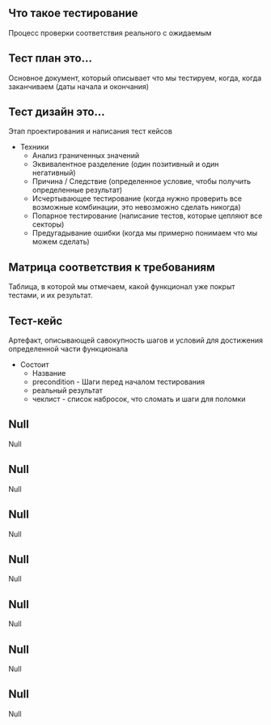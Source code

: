## Что такое тестирование
Процесс проверки соответствия реального с ожидаемым

## Тест план это...
Основное документ, который описывает что мы тестируем, когда, когда заканчиваем (даты начала и окончания)

## Тест дизайн это...
Этап проектирования и написания тест кейсов

- Техники
  - Анализ граниченных значений
  - Эквивалентное разделение (один позитивный и один негативный)
  - Причина / Следствие (определенное условие, чтобы получить определенные результат)
  - Исчертывающее тестирование (когда нужно проверить все возможные комбинации, это невозможно сделать никогда)
  - Попарное тестирование (написание тестов, которые цепляют все секторы)
  - Предугадывание ошибки (когда мы примерно понимаем что мы можем сделать)

## Матрица соответствия к требованиям
Таблица, в которой мы отмечаем, какой функционал уже покрыт тестами, и их результат.

## Тест-кейс
Артефакт, описывающей савокупность шагов и условий для достижения определенной части функционала

- Состоит
  - Название
  - precondition - Шаги перед началом тестирования
  - реальный результат
  - чеклист - список набросок, что сломать и шаги для поломки

## Null
Null

## Null
Null

## Null
Null

## Null
Null

## Null
Null

## Null
Null

## Null
Null
